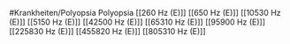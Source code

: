 #Krankheiten/Polyopsia
Polyopsia
[[260 Hz (E)]]
[[650 Hz (E)]]
[[10530 Hz (E)]]
[[5150 Hz (E)]]
[[42500 Hz (E)]]
[[65310 Hz (E)]]
[[95900 Hz (E)]]
[[225830 Hz (E)]]
[[455820 Hz (E)]]
[[805310 Hz (E)]]